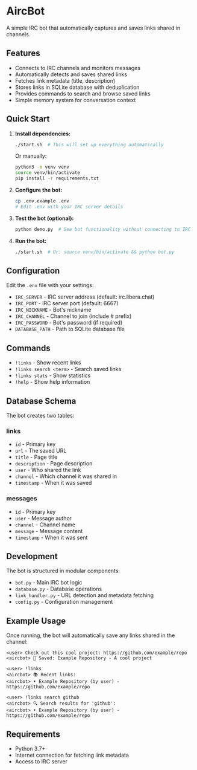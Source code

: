# AircBot

A simple IRC bot that automatically captures and saves links shared in channels.

## Features

- Connects to IRC channels and monitors messages
- Automatically detects and saves shared links
- Fetches link metadata (title, description)
- Stores links in SQLite database with deduplication
- Provides commands to search and browse saved links
- Simple memory system for conversation context

## Quick Start

1. **Install dependencies:**
   ```bash
   ./start.sh  # This will set up everything automatically
   ```
   Or manually:
   ```bash
   python3 -m venv venv
   source venv/bin/activate
   pip install -r requirements.txt
   ```

2. **Configure the bot:**
   ```bash
   cp .env.example .env
   # Edit .env with your IRC server details
   ```

3. **Test the bot (optional):**
   ```bash
   python demo.py  # See bot functionality without connecting to IRC
   ```

4. **Run the bot:**
   ```bash
   ./start.sh  # Or: source venv/bin/activate && python bot.py
   ```

## Configuration

Edit the `.env` file with your settings:

- `IRC_SERVER` - IRC server address (default: irc.libera.chat)
- `IRC_PORT` - IRC server port (default: 6667)
- `IRC_NICKNAME` - Bot's nickname
- `IRC_CHANNEL` - Channel to join (include # prefix)
- `IRC_PASSWORD` - Bot's password (if required)
- `DATABASE_PATH` - Path to SQLite database file

## Commands

- `!links` - Show recent links
- `!links search <term>` - Search saved links
- `!links stats` - Show statistics
- `!help` - Show help information

## Database Schema

The bot creates two tables:

### links
- `id` - Primary key
- `url` - The saved URL
- `title` - Page title
- `description` - Page description
- `user` - Who shared the link
- `channel` - Which channel it was shared in
- `timestamp` - When it was saved

### messages
- `id` - Primary key
- `user` - Message author
- `channel` - Channel name
- `message` - Message content
- `timestamp` - When it was sent

## Development

The bot is structured in modular components:

- `bot.py` - Main IRC bot logic
- `database.py` - Database operations
- `link_handler.py` - URL detection and metadata fetching
- `config.py` - Configuration management

## Example Usage

Once running, the bot will automatically save any links shared in the channel:

```
<user> Check out this cool project: https://github.com/example/repo
<aircbot> 📎 Saved: Example Repository - A cool project

<user> !links
<aircbot> 📚 Recent links:
<aircbot> • Example Repository (by user) - https://github.com/example/repo

<user> !links search github
<aircbot> 🔍 Search results for 'github':
<aircbot> • Example Repository (by user) - https://github.com/example/repo
```

## Requirements

- Python 3.7+
- Internet connection for fetching link metadata
- Access to IRC server
